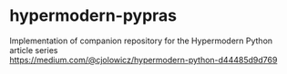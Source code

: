# hypermodern-pypras

Implementation of companion repository for the Hypermodern Python article series<br>
https://medium.com/@cjolowicz/hypermodern-python-d44485d9d769
